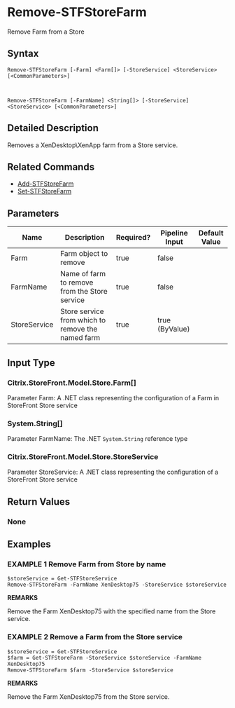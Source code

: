 ﻿# Remove-STFStoreFarm

Remove Farm from a Store

## Syntax

```
Remove-STFStoreFarm [-Farm] <Farm[]> [-StoreService] <StoreService> [<CommonParameters>]



Remove-STFStoreFarm [-FarmName] <String[]> [-StoreService] <StoreService> [<CommonParameters>]
```

## Detailed Description

Removes a XenDesktop\XenApp farm from a Store service.

## Related Commands

* [Add-STFStoreFarm](./Add-STFStoreFarm)
* [Set-STFStoreFarm](./Set-STFStoreFarm)

## Parameters

| Name   | Description | Required? | Pipeline Input | Default Value |
| --- | --- | --- | --- | --- |
|Farm|Farm object to remove|true|false| |
|FarmName|Name of farm to remove from the Store service|true|false| |
|StoreService|Store service from which to remove the named farm|true|true (ByValue)| |

## Input Type

### Citrix.StoreFront.Model.Store.Farm[]

Parameter Farm: A .NET class representing the configuration of a Farm in StoreFront Store service

### System.String[]

Parameter FarmName: The .NET `System.String` reference type

### Citrix.StoreFront.Model.Store.StoreService

Parameter StoreService: A .NET class representing the configuration of a StoreFront Store service

## Return Values

### None

## Examples

### EXAMPLE 1 Remove Farm from Store by name

```
$storeService = Get-STFStoreService
Remove-STFStoreFarm -FarmName XenDesktop75 -StoreService $storeService
```

**REMARKS**

Remove the Farm XenDesktop75 with the specified name from the Store service.

### EXAMPLE 2 Remove a Farm from the Store service

```
$storeService = Get-STFStoreService
$farm = Get-STFStoreFarm -StoreService $storeService -FarmName XenDesktop75
Remove-STFStoreFarm $farm -StoreService $storeService
```

**REMARKS**

Remove the Farm XenDesktop75 from the Store service.
